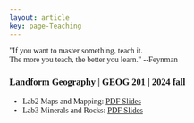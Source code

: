 ```yaml
---
layout: article
key: page-Teaching
---
```



<style>
    body {
        font-family: "Times New Roman", Times, serif;
    }
    .publication-title {
        font-weight: bold;
    }
    .publication-authors {
        font-style: italic;
    }
    .publication-date {
        font-style: normal;
    }
</style>

<div class="roman-font">
  "If you want to master something, teach it. <br>
  The more you teach, the better you learn." --Feynman
</div>

### Landform Geography | GEOG 201 | 2024 fall
- Lab2 Maps and Mapping: [PDF Slides](/Teaching_slides/Maps_and_Mapping.pdf)
- Lab3 Minerals and Rocks: [PDF Slides](/Teaching_slides/Maps_and_Mapping.pdf)
